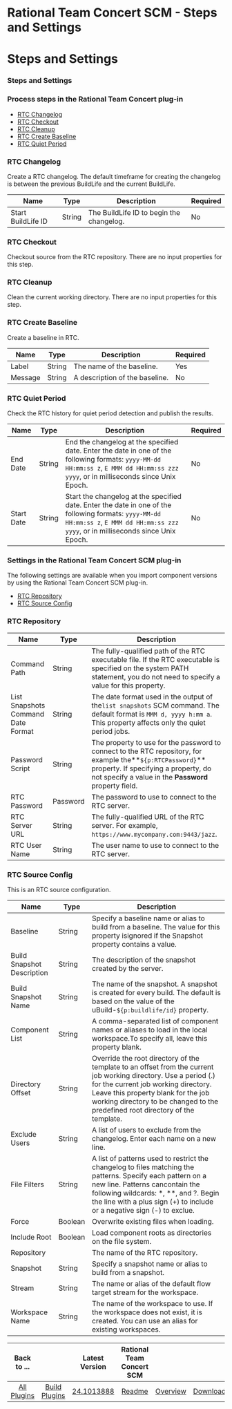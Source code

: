 
Rational Team Concert SCM - Steps and Settings
==============================================

# Steps and Settings


### Steps and Settings




### Process steps in the Rational Team Concert plug-in

* [RTC Changelog](#rtc_changelog)
* [RTC Checkout](#rtc_checkout)
* [RTC Cleanup](#rtc_cleanup)
* [RTC Create Baseline](#rtc_create_baseline)
* [RTC Quiet Period](#rtc_quiet_period)


### RTC Changelog

Create a RTC changelog. The default timeframe for creating the changelog is between the previous BuildLife and the current BuildLife.



| Name | Type | Description | Required |
| --- | --- | --- | --- |
| Start BuildLife ID | String | The BuildLife ID to begin the changelog. | No |

### RTC Checkout

Checkout source from the RTC repository. There are no input properties for this step.

### RTC Cleanup

Clean the current working directory. There are no input properties for this step.

### RTC Create Baseline

Create a baseline in RTC.


| Name | Type | Description | Required |
| --- | --- | --- | --- |
| Label | String | The name of the baseline. | Yes |
| Message | String | A description of the baseline. | No |

### RTC Quiet Period

Check the RTC history for quiet period detection and publish the results.


| Name | Type | Description | Required |
| --- | --- | --- | --- |
| End Date | String | End the changelog at the specified date. Enter the date in one of the following formats: `yyyy-MM-dd HH:mm:ss z`, `E MMM dd HH:mm:ss zzz yyyy`, or in milliseconds since Unix Epoch. | No |
| Start Date | String | Start the changelog at the specified date. Enter the date in one of the following formats: `yyyy-MM-dd HH:mm:ss z`, `E MMM dd HH:mm:ss zzz yyyy`, or in milliseconds since Unix Epoch. | No |


### Settings in the Rational Team Concert SCM plug-in

The following settings are available when you import component versions by using the Rational Team Concert SCM plug-in.

* [RTC Repository](#rtc_repository_role)
* [RTC Source Config](#rtc_source_config_role)

### RTC Repository


| Name | Type | Description |
| --- | --- | --- |
| Command Path | String | The fully-qualified path of the RTC executable file. If the RTC executable is specified on the system PATH statement, you do not need to specify a value for this property. |
| List Snapshots Command Date Format | String | The date format used in the output of the`list snapshots` SCM command. The default format is `MMM d, yyyy h:mm a`. This property affects only the quiet period jobs. |
| Password Script | String | The property to use for the password to connect to the RTC repository, for example the**``${p:RTCPassword}``** property. If specifying a property, do not specify a value in the **Password** property field. |
| RTC Password | Password | The password to use to connect to the RTC server. |
| RTC Server URL | String | The fully-qualified URL of the RTC server. For example, `https://www.mycompany.com:9443/jazz`. |
| RTC User Name | String | The user name to use to connect to the RTC server. |

### RTC Source Config


This is an RTC source configuration.


| Name | Type | Description |
| --- | --- | --- |
| Baseline | String | Specify a baseline name or alias to build from a baseline. The value for this property isignored if the Snapshot property contains a value. |
| Build Snapshot Description | String | The description of the snapshot created by the server. |
| Build Snapshot Name | String | The name of the snapshot. A snapshot is created for every build. The default is based on the value of the uBuild-``${p:buildlife/id}`` property. |
| Component List | String | A comma-separated list of component names or aliases to load in the local workspace.To specify all, leave this property blank. |
| Directory Offset | String | Override the root directory of the template to an offset from the current job working directory. Use a period (.) for the current job working directory. Leave this property blank for the job working directory to be changed to the predefined root directory of the template. |
| Exclude Users | String | A list of users to exclude from the changelog. Enter each name on a new line. |
| File Filters | String | A list of patterns used to restrict the changelog to files matching the patterns. Specify each pattern on a new line. Patterns cancontain the following wildcards: \*, \*\*, and ?. Begin the line with a plus sign (+) to include or a negative sign (-) to exclue. |
| Force | Boolean | Overwrite existing files when loading. |
| Include Root | Boolean | Load component roots as directories on the file system. |
| Repository |  | The name of the RTC repository. |
| Snapshot | String | Specify a snapshot name or alias to build from a snapshot. |
| Stream | String | The name or alias of the default flow target stream for the workspace. |
| Workspace Name | String | The name of the workspace to use. If the workspace does not exist, it is created. You can use an alias for existing workspaces. |



|Back to ...||Latest Version|Rational Team Concert SCM |||
| :---: | :---: | :---: | :---: | :---: | :---: |
|[All Plugins](../../index.md)|[Build Plugins](../README.md)|[24.1013888](https://raw.githubusercontent.com/UrbanCode/IBM-UCB-PLUGINS/main/files/RationalTeamConcert/RTC-scm-24.1013888.zip)|[Readme](README.md)|[Overview](overview.md)|[Downloads](downloads.md)|
